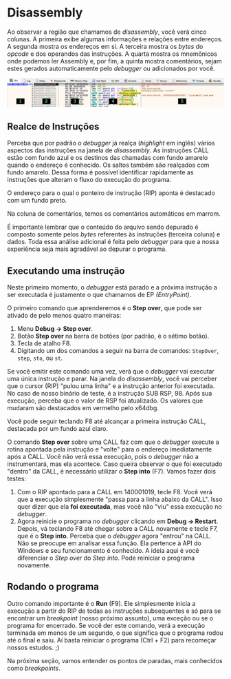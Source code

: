 # Disassembly

Ao observar a região que chamamos de _disassembly_, você verá cinco colunas. A primeira exibe algumas informações e relações entre endereços. A segunda mostra os endereços em si. A terceira mostra os _bytes_ do _opcode_ e dos operandos das instruções. A quarta mostra os mnemônicos onde podemos ler Assembly e, por fim, a quinta mostra comentários, sejam estes gerados automaticamente pelo _debugger_ ou adicionados por você.

![Colunas do disassembly](../.gitbook/assets/x64dbg_analyseme00_disassembly.png)

## Realce de Instruções

Perceba que por padrão o _debugger_ já realça (_highlight_ em inglês) vários aspectos das instruções na janela de _disassembly_. As instruções CALL estão com fundo azul e os destinos das chamadas com fundo amarelo quando o endereço é conhecido. Os saltos também são realçados com fundo amarelo. Dessa forma é possível identificar rapidamente as instruções que alteram o fluxo do execução do programa.

O endereço para o qual o ponteiro de instrução (RIP) aponta é destacado com um fundo preto.

Na coluna de comentários, temos os comentários automáticos em marrom.

É importante lembrar que o conteúdo do arquivo sendo depurado é composto somente pelos _bytes_ referentes às instruções (terceira coluna) e dados. Toda essa análise adicional é feita pelo _debugger_ para que a nossa experiência seja mais agradável ao depurar o programa.

## Executando uma instrução

Neste primeiro momento, o _debugger_ está parado e a próxima instrução a ser executada é justamente o que chamamos de EP _(EntryPoint)_.

O primeiro comando que aprenderemos é o **Step over**, que pode ser ativado de pelo menos quatro maneiras:

1. Menu **Debug -\> Step over**.
2. Botão **Step over** na barra de botões (por padrão, é o sétimo botão).
3. Tecla de atalho F8.
4. Digitando um dos comandos a seguir na barra de comandos: `StepOver`, `step`, `sto`, ou `st`.

Se você emitir este comando uma vez, verá que o _debugger_ vai executar uma única instrução e parar. Na janela do _disassembly_, você vai perceber que o cursor (RIP) "pulou uma linha" e a instrução anterior foi executada. No caso de nosso binário de teste, é a instrução SUB RSP, 98. Após sua execução, perceba que o valor de RSP foi atualizado. Os valores que mudaram são destacados em vermelho pelo x64dbg.

Você pode seguir teclando F8 até alcançar a primeira instrução CALL, destacada por um fundo azul claro.

O comando **Step over** sobre uma CALL faz com que o _debugger_ execute a rotina apontada pela instrução e "volte" para o endereço imediatamente após a CALL. Você não verá essa execução, pois o _debugger_ não a instrumentará, mas ela acontece. Caso queira observar o que foi executado "dentro" da CALL, é necessário utilizar o **Step into** (F7). Vamos fazer dois testes:

1. Com o RIP apontado para a CALL em 140001019, tecle F8. Você verá que a execução simplesmente "passa para a linha abaixo da CALL". Isso quer dizer que ela **foi executada**, mas você não "viu" essa execução no _debugger_.
2. Agora reinicie o programa no _debugger_ clicando em **Debug -\> Restart**. Depois, vá teclando F8 até chegar sobre a CALL novamente e tecle F7, que é o **Step into**. Perceba que o _debugger_ agora "entrou" na CALL. Não se preocupe em analisar essa função. Ela pertence à API do Windows e seu funcionamento é conhecido. A ideia aqui é você diferenciar o _Step over_ do _Step into_. Pode reiniciar o programa novamente.

## Rodando o programa

Outro comando importante é o **Run** (F9). Ele simplesmente inicia a execução a partir do RIP de todas as instruções subsequentes e só para se encontrar um _breakpoint_ (nosso próximo assunto), uma exceção ou se o programa for encerrado. Se você der este comando, verá a execução terminada em menos de um segundo, o que significa que o programa rodou até o final e saiu. Aí basta reiniciar o programa (Ctrl + F2) para recomeçar nossos estudos. ;)

Na próxima seção, vamos entender os pontos de paradas, mais conhecidos como _breakpoints_.
